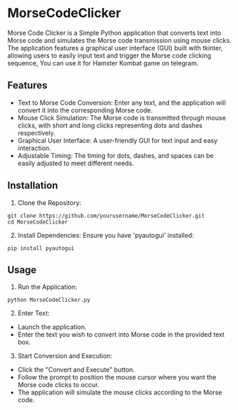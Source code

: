 # MorseCodeClicker
Morse Code Clicker is a Simple Python application that converts text into Morse code and simulates the Morse code transmission using mouse clicks. The application features a graphical user interface (GUI) built with tkinter, allowing users to easily input text and trigger the Morse code clicking sequence, You can use it for Hamster Kombat game on telegram.

## Features

* Text to Morse Code Conversion: Enter any text, and the application will convert it into the corresponding Morse code.
* Mouse Click Simulation: The Morse code is transmitted through mouse clicks, with short and long clicks representing dots and dashes respectively.
* Graphical User Interface: A user-friendly GUI for text input and easy interaction.
* Adjustable Timing: The timing for dots, dashes, and spaces can be easily adjusted to meet different needs.

## Installation

1. Clone the Repository:
```
git clone https://github.com/yourusername/MorseCodeClicker.git
cd MorseCodeClicker
```

2. Install Dependencies:
Ensure you have 'pyautogui' installed:
```
pip install pyautogui
```

## Usage

1. Run the Application:

```
python MorseCodeClicker.py
```

2. Enter Text:

  * Launch the application.
  * Enter the text you wish to convert into Morse code in the provided text box.

3. Start Conversion and Execution:

  * Click the "Convert and Execute" button.
  * Follow the prompt to position the mouse cursor where you want the Morse code clicks to occur.
  * The application will simulate the mouse clicks according to the Morse code.
